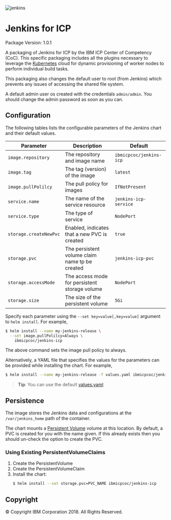 ![jenkins](https://ibm-icp-coc.github.io/charts/repo/stable/jenkins.png "Jenkins logo")
# Jenkins for ICP

Package Version: 1.0.1

A packaging of Jenkins for ICP by the IBM ICP Center of Competency (CoC).  This specific packaging includes all the plugins necessary to leverage the [Kubernetes](https://wiki.jenkins.io/display/JENKINS/Kubernetes+Plugin) cloud for dynamic provisioning of worker nodes to perform individual build tasks.

This packaging also changes the default user to root (from Jenkins) which prevents any issues of accessing the shared file system.

A default admin user os created with the credentials `admin/admin`.  You should change the admin password as soon as you can.
  
## Configuration

The following tables lists the configurable parameters of the Jenkins chart and their default values.

|         Parameter          |                       Description                       |           Default            |
|----------------------------|---------------------------------------------------------|------------------------------|
| `image.repository`         | The repository and image name                           | `ibmicpcoc/jenkins-icp`      |
| `image.tag`                | The tag (version) of the image                          | `latest`                     |
| `image.pullPolilcy`        | The pull policy for images                              | `IfNotPresent`               |
| `service.name`             | The name of the service resource                        | `jenkins-icp-service`        |
| `service.type`             | The type of service                                     | `NodePort`                   |
| `storage.createNewPvc`     | Enabled, indicates that a new PVC is created            | `true`                       |
| `storage.pvc`              | The persistent volume claim name tp be created          | `jenkins-icp-pvc`            |
| `storage.accessMode`       | The access mode for persistent storage volume           | `NodePort`                   |
| `storage.size`             | The size of the persistent volume                       | `5Gi`                        |

Specify each parameter using the `--set key=value[,key=value]` argument to `helm install`. For example,

```bash
$ helm install --name my-jenkins-release \
  --set image.pullPolilcy=Always \
    ibmicpcoc/jenkins-icp
```

The above command sets the image pull policy to always.

Alternatively, a YAML file that specifies the values for the parameters can be provided while installing the chart. For example,

```bash
$ helm install --name my-jenkins-release -f values.yaml ibmicpcoc/jenkins-icp
```

> **Tip**: You can use the default [values.yaml](values.yaml)

## Persistence

The image stores the Jenkins data and configurations at the `/var/jenkins_home` path of the container.

The chart mounts a [Persistent Volume](kubernetes.io/docs/user-guide/persistent-volumes/) volume at this location. By default, 
a PVC is created for you with the name given.  If this already exists then you should un-check the option to create the PVC.

### Using Existing PersistentVolumeClaims

1. Create the PersistentVolume
2. Create the PersistentVolumeClaim
3. Install the chart:
    ```bash
    $ helm install --set storage.pvc=PVC_NAME ibmicpcoc/jenkins-icp
    ```

## Copyright
© Copyright IBM Corporation 2018. All Rights Reserved.